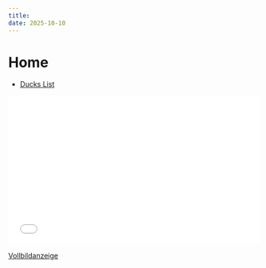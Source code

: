 ```yaml
---
title:
date: 2025-10-10
---
```


# Home

* [Ducks List](ducks/index)

<iframe width="100%" height="300px" frameborder="0" allowfullscreen allow="geolocation" src="//umap.openstreetmap.de/de/map/sems-ducks_107680?scaleControl=false&miniMap=false&scrollWheelZoom=false&zoomControl=true&editMode=disabled&moreControl=true&searchControl=null&tilelayersControl=null&embedControl=null&datalayersControl=true&onLoadPanel=none&captionBar=false&captionMenus=true"></iframe><p><a href="//umap.openstreetmap.de/de/map/sems-ducks_107680?scaleControl=false&miniMap=false&scrollWheelZoom=true&zoomControl=true&editMode=disabled&moreControl=true&searchControl=null&tilelayersControl=null&embedControl=null&datalayersControl=true&onLoadPanel=none&captionBar=false&captionMenus=true">Vollbildanzeige</a></p>
